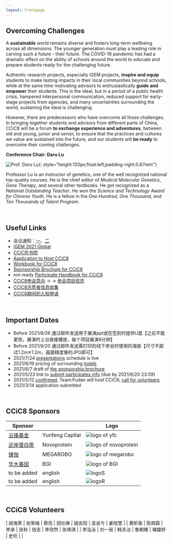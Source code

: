 ```yaml
---
layout: frontpage
---
```


## Overcoming Challenges

A **sustainable** world remains diverse and fosters long-term wellbeing across all dimensions. The younger generation must play a leading role in carving such a future - their future. The COVID-19 pandemic has had a dramatic effect on the ability of schools around the world to educate and prepare students ready for the challenging future.

Authentic research projects, especially iGEM projects, **inspire and equip** students to make lasting impacts in their local communities beyond schools, while at the same time motivating advisors to enthusiastically **guide and empower** their students. This is the ideal, but in a period of a public health crisis, hampered interpersonal communication, reduced support for early-stage projects from agencies, and many uncertainties surrounding the world, sustaining the ideal is challenging.

However, there are predecessors who have overcome all those challenges. In bringing together students and advisors from different parts of China, CCiC8 will be a forum **to exchange experience and adventures**, between old and young, junior and senior, to ensure that the practices and cultures we value are sustained into the future, and our students will **be ready** to overcome their coming challenges.

**Conference Chair: Daru Lu**

![Prof. Daru Lu](https://raw.githubusercontent.com/coronin/ccic8/gh-pages/sponsor-logo/drlu.jpg){: style="height:120px;float:left;padding-right:0.67rem"}

Professor Lu is an instructor of genetics, one of the well recognized national top-quality courses. He is the chief editor of *Medical Molecular Genetics*, *Gene Therapy*, and several other textbooks. He got recognized as a *National Outstanding Teacher*. He won the *Science and Technology Award for Chinese Youth*. He is a fellow in the *One Hundred, One Thousand, and Ten Thousands of Talent Program*.
<div style="clear:both"></div>

<br/>

## Useful Links
- 会议通知：[一](https://mp.weixin.qq.com/s/qC9Av3fNQPiPTn4O4lyp8w)、[二](https://mp.weixin.qq.com/s/NZXZnyJLq-QGuqzj4mTwXQ)
- [iGEM 2021 Global](https://igem2021global.slack.com)
- [CCiC在书院](https://lexiangla.com/teams/k100014/)
- [Application to Host CCiC8](https://shimo.im/docs/osqPvsJl3IcnSFlF/)
- [Workbook for CCiC8](https://shimo.im/docs/r2SSnM80etAyLTP1/)
- [Sponsorship Brochure for CCiC8](https://shimo.im/docs/yaWIlYCmSN4ahjwu/)
- not ready [Participate Handbook for CCiC8]()
- [CCiC8参会意向](https://www.wjx.cn/vj/hWQFAcz.aspx) &rarr; &rarr; [参会项目信息](https://www.wjx.cn/vj/h4icxcB.aspx)
- [CCiC8志愿者信息收集](https://www.wjx.cn/vj/rYR3vK6.aspx)
- [CCiC8期间的入校申请](https://www.wjx.cn/vj/r6cE82R.aspx)

<br/>

## Important Dates
- Before 2021/8/26 通过邮件发送用于展演ppt或在签到时提供U盘【之后不能更改，展演时上台直接播放，每个项目展演8分钟】
- Before 2021/8/20 通过邮件发送需打印的线下参会时使用的海报【尺寸不超过1.2m✕1.2m，画面精度够的JPG即可】
- 2021/7/24 [presentations](/presentations) schedule is live
- 2021/6/19 pricing of surrounding [hotels](/hotels)
- 2021/6/7 draft of [the sponsorship brochure](https://shimo.im/docs/yaWIlYCmSN4ahjwu/)
- 2021/5/23 link to [submit participates info](https://www.wjx.cn/vj/hWQFAcz.aspx) (due by 2021/6/20 23:59)
- 2021/5/12 [confirmed](https://mp.weixin.qq.com/s/LYhkFu_zWy_HawdHUh7pHw), Team:Fudan will host CCiC8; [call for volunteers](https://www.wjx.cn/vj/rYR3vK6.aspx)
- 2021/3/14 application submitted

<br/>

## CCiC8 Sponsors

|Sponsor |&nbsp; |Logo |
|----|----|----|
|[云锋基金](http://www.yfc.cn) |Yunfeng Capital |![logo of yfc](https://raw.githubusercontent.com/coronin/ccic8/gh-pages/sponsor-logo/yunfeng.png) |
|[近岸蛋白质](https://www.novoprotein.com.cn/) |Novoprotein |![logo of novoprotein](https://raw.githubusercontent.com/coronin/ccic8/gh-pages/sponsor-logo/novoprotein.png) |
|[镁伽](https://www.megarobo.tech/) |MEGAROBO |![logo of megarobo](https://raw.githubusercontent.com/coronin/ccic8/gh-pages/sponsor-logo/meijia.png) |
|[华大基因](https://www.genomics.cn/) |BGI |![logo of BGI](https://raw.githubusercontent.com/coronin/ccic8/gh-pages/sponsor-logo/bgi.png) |
| to be added |english | ![logoS](https://raw.githubusercontent.com/coronin/ccic8/gh-pages/team-logo/logoS.png) |
| to be added |english | ![logoR](https://raw.githubusercontent.com/coronin/ccic8/gh-pages/team-logo/logoR.png) |

<br/>

## CCiC8 Volunteers

| 胡海荣 | 张荣梅 | 蔡亮   | 田仕峥 | 姚奕阳 | 梁说今 | 姜晓慧 |
| 黄昕瑜 | 陈炯霖 | 李承   | 张秋   | 钱吉   | 李欣然 | 张靖淇 |
| 李泓泳 | 刘一辰 | 韩丞治 | 鲁朝臻 | 褚婕妤 | 史珩 |&nbsp;|

<br/>

<!-- teams, table autogenerated -->